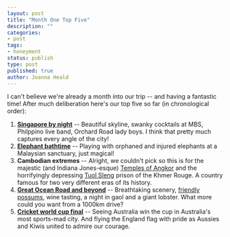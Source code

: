 ```yaml
---
layout: post
title: "Month One Top Five"
description: ""
categories:
- post
tags:
- honeyment
status: publish
type: post
published: true
author: Joanna Heald
---
```


I can't believe we're already a month into our trip -- and having a fantastic time! After much deliberation here's our top five so far (in chronological order):

1. **[Singapore by night](/posts/singapore/)** -- Beautiful skyline, swanky cocktails at MBS, Philppino live band, Orchard Road lady boys. I think that pretty much captures every angle of the city!
1. **[Elephant bathtime](/posts/birthday-surprises-in-kl/)** -- Playing with orphaned and injured elephants at a Malaysian sanctuary, just magical!
1. **Cambodian extremes** -- Alright, we couldn't pick so this is for the majestic (and Indiana Jones-esque) [Temples of Angkor](/posts/temples-of-angkor/) and the horrifyingly depressing [Tuol Sleng](/posts/tuol-sleng-genocide-museum/) prison of the Khmer Rouge. A country famous for two very different eras of its history.
1. **[Great Ocean Road and beyond](/posts/road-trip-day-3/)** -- Breathtaking scenery, [friendly possums](/posts/road-trip-day-2/), wine tasting, a night in gaol and a giant lobster. What more could you want from a 1000km drive?
1. **[Cricket world cup final](/posts/australian-sport/)** -- Seeing Australia win the cup in Australia's most sports-mad city. And flying the England flag with pride as Aussies and Kiwis united to admire our courage.
